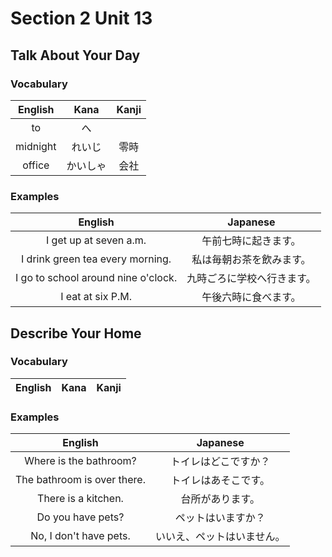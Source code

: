# Section 2 Unit 13
## Talk About Your Day
### Vocabulary
| English | Kana | Kanji |
|:-------:|:----:|:-----:|
| to | へ | |
| midnight | れいじ | 零時 |
| office | かいしゃ | 会社 |

### Examples
| English | Japanese |
|:-------:|:--------:|
| I get up at seven a.m. | 午前七時に起きます。 |
| I drink green tea every morning. | 私は毎朝お茶を飲みます。 |
| I go to school around nine o'clock. | 九時ごろに学校へ行きます。 |
| I eat at six P.M. | 午後六時に食べます。 |

## Describe Your Home
### Vocabulary
| English | Kana | Kanji |
|:-------:|:----:|:-----:|

### Examples
| English | Japanese |
|:-------:|:--------:|
| Where is the bathroom? | トイレはどこですか？ |
| The bathroom is over there. | トイレはあそこです。 |
| There is a kitchen. | 台所があります。 |
| Do you have pets? | ペットはいますか？ |
| No, I don't have pets. | いいえ、ペットはいません。 |
